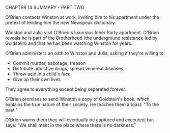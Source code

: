 CHAPTER 14 SUMMARY - PART TWO

O'Brien contacts Winston at work, inviting him to his apartment under the pretext of lending him the new Newspeak dictionary.

Winston and Julia visit O'Brien's luxurious Inner Party apartment. O'Brien reveals he is part of the Brotherhood (the underground resistance led by Goldstein) and that he has been watching Winston for years.

O'Brien administers an oath to Winston and Julia, asking if they're willing to:
- Commit murder, sabotage, treason
- Distribute addictive drugs, spread venereal diseases
- Throw acid in a child's face
- Give up their own lives

They agree to everything except being separated forever.

O'Brien promises to send Winston a copy of Goldstein's book, which explains the true nature of their society. He teaches them a toast: "To the past."

O'Brien warns them they will eventually be captured and executed, but says: "We shall meet in the place where there is no darkness."